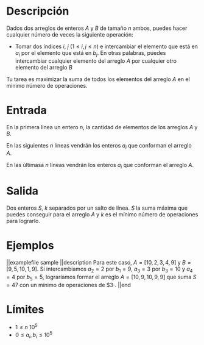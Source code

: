# Descripción

Dados dos arreglos de enteros $A$ y $B$ de tamaño $n$ ambos, puedes hacer cualquier número de veces la siguiente operación:

- Tomar dos índices $i$, $j$ ($1 \leq i, j \leq n$) e intercambiar el elemento que está en $a_i$ por el elemento que está en $b_j$. En otras palabras, puedes intercambiar cualquier elemento del arreglo $A$ por cualquier otro elemento del arreglo $B$

Tu tarea es maximizar la suma de todos los elementos del arreglo $A$ en el mínimo número de operaciones.

# Entrada

En la primera línea un entero $n$, la cantidad de elementos de los arreglos $A$ y $B$.

En las siguientes $n$ líneas vendrán los enteros $a_i$ que conforman el arreglo $A$.

En las últimasa $n$ líneas vendrán los enteros $a_i$ que conforman el arreglo $A$.

# Salida

Dos enteros $S$, $k$ separados por un salto de línea. $S$ la suma máxima que puedes conseguir para el arreglo $A$ y $k$ es el mínimo número de operaciones para lograrlo.

# Ejemplos

||examplefile
sample
||description
Para este caso, $A = [10, 2, 3, 4, 9]$ y $B = [9, 5, 10, 1, 9]$.
Si intercambiamos $a_2 = 2$ por $b_1 = 9$, $a_3 = 3$ por $b_3 = 10$ y $a_4 = 4$ por $b_5 = 5$, lograríamos formar el arreglo $A = [10, 9, 10, 9, 9]$ que suma $S = 47$ con un mínimo de operaciones de \$3·.
||end

# Límites

- $1 \leq n \ 10^{5}$
- $0 \leq a_i, b_i \leq 10^{5}$
